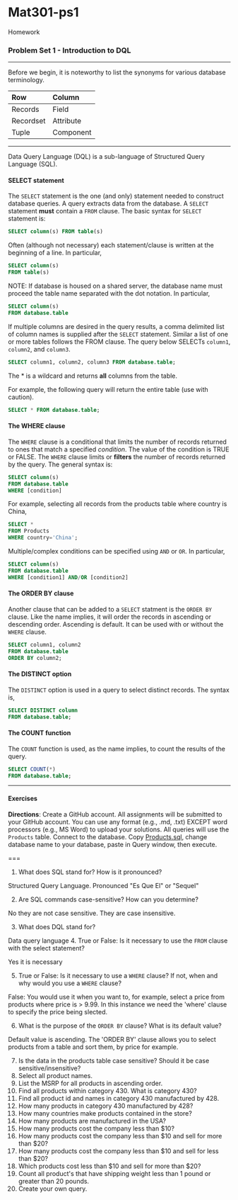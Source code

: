 # Mat301-ps1
Homework 
### Problem Set 1 - Introduction to DQL 
---

Before we begin, it is noteworthy to list the synonyms for various database terminology.  

|Row |Column   | 
|:--- |:---- |
|Records  | Field |
| Recordset | Attribute |
|Tuple | Component  |

---

Data Query Language (DQL) is a sub-language of Structured Query Language (SQL).  

#### SELECT statement

The `SELECT` statement is the one (and only) statement needed to construct database queries.  A query extracts data from the database.  A `SELECT` statement **must** contain a `FROM` clause.  The basic syntax for `SELECT` statement is:

```SQL
SELECT column(s) FROM table(s)
```

Often (although not necessary) each statement/clause is written at the beginning of a line.  In particular, 

```SQL
SELECT column(s) 
FROM table(s)
```

NOTE: If database is housed on a shared server, the database name must proceed the table name separated with the dot notation.  In particular, 

```SQL
SELECT column(s) 
FROM database.table
```

If multiple columns are desired in the query results, a comma delimited list of column names is supplied after the `SELECT` statement. Similar a list of one or more tables follows the FROM clause.   The query below SELECTs `column1`, `column2`, and `column3`. 


```SQL
SELECT column1, column2, column3 FROM database.table;
```



The * is a wildcard and returns **all** columns from the table.  

For example, the following query will return the entire table (use with caution).

```SQL
SELECT * FROM database.table;
```


#### The WHERE clause

The `WHERE` clause is a conditional that limits the number of records returned to ones that match a specified *condition*.  The value of the condition is TRUE or FALSE.  The `WHERE` clause limits or **filters** the number of records returned by the query. The general syntax is:

```SQL
SELECT column(s)
FROM database.table
WHERE [condition]
```
For example, selecting all records from the products table where country is China, 

```SQL
SELECT *
FROM Products
WHERE country='China';
```


Multiple/complex conditions can be specified using `AND` or `OR`.  In particular,

```SQL
SELECT column(s)
FROM database.table
WHERE [condition1] AND/OR [condition2]
```


#### The ORDER BY clause

Another clause that can be added to a `SELECT` statment is the `ORDER BY` clause.  Like the name implies, it will order the records in ascending or descending order.  Ascending is default.  It can be used with or without the `WHERE` clause.  

```SQL
SELECT column1, column2
FROM database.table
ORDER BY column2;
```

#### The DISTINCT option

The `DISTINCT` option is used in a query to select distinct records.  The syntax is, 

```SQL
SELECT DISTINCT column
FROM database.table;
```



#### The COUNT function

The `COUNT` function is used, as the name implies, to count the results of the query.    

```SQL
SELECT COUNT(*)
FROM database.table;
```

---

#### Exercises

**Directions**: Create a GitHub account.  All assignments will be submitted to your GitHub account.  You can use any format (e.g., .md, .txt) EXCEPT word processors (e.g., MS Word) to upload your solutions.  All queries will use the `Products` table.  Connect to the database.  Copy [Products.sql](https://github.com/jamesquinlan/mat301/tree/master/products), change database name to your database, paste in Query window, then execute.

===

1. What does SQL stand for?  How is it pronounced? 


Structured Query Language. Pronounced "Es Que El" or "Sequel" 

2. Are SQL commands case-sensitive?  How can you determine? 


No they are not case sensitive. They are case insensitive. 

3. What does DQL stand for?

Data query language 
4. True or False:  Is it necessary to use the `FROM` clause with the select statement? 

Yes it is necessary 

5. True or False:  Is it necessary to use a `WHERE` clause?  If not, when and why would you use a `WHERE` clause?

False: You would use it when you want to, for example, select a price from products where price is > 9.99. In this instance we need the 'where' clause to specify the price being slected. 

6. What is the purpose of the `ORDER BY` clause?  What is its default value?  

Default value is ascending. The 'ORDER BY' clause allows you to select products from a table and sort them, by price for example. 


7. Is the data in the products table case sensitive?  Should it be case sensitive/insensitive? 
8. Select all product names.
9. List the MSRP for all products in ascending order.
10. Find all products within  category 430.  What is category 430?
11. Find all product id and names in category 430 manufactured by 428.
12. How many products in category 430 manufactured by 428?
13. How many countries make products contained in the store?
14. How many products are manufactured in the USA?
15. How many products cost the company less than $10?
16. How many products cost the company less than $10 and sell for more than $20?
17. How many products cost the company less than $10 and sell for less than $20?
18. Which products cost less than $10 and sell for more than $20?
19. Count all product's that have shipping weight less than 1 pound or greater than 20 pounds.
20. Create your own query.
